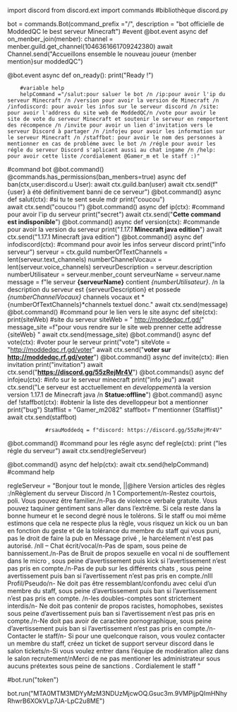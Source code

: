  import discord
from discord.ext import commands        #bibliothèque discord.py

bot = commands.Bot(command_prefix ="/", description = "bot officielle de ModdedQC le best serveur Minecraft")
#event
@bot.event
async def on_menber_join(menber):
 channel = menber.guild.get_channel(1046361661709242380)
await Channel.send("Accueillons ensemble le nouveau joueur {menber mention}sur moddedQC")

@bot.event
	async def on_ready():
		print("Ready !")
		
		#variable help
		helpCommand ="/salut:pour saluer le bot /n /ip:pour avoir l'ip du serveur Minecraft /n /version pour avoir la version de Minecraft /n /infodiscord: pour avoir les infos sur le serveur discord /n /site: pour avoir l'address du site web de ModdedQC/n /vote pour avoir le site de vote du serveur Minecraft et soutenir le serveur en remportent des récompence /n /invite pour avoir un lien d'invitation vers le serveur Discord à partager /n /infojeu pour avoir les information sur le serveur Minecraft /n /staffbot: pour avoir le nom des personnes à mentionner en cas de probléme avec le bot /n /régle pour avoir les régle du serveur Discord s'aplicant aussi au chat ingame /n /help: pour avoir cette liste /cordialement @Gamer_m et le staff :)"
#command bot
@bot.command()
   @commands.has_permissions(ban_menbers=true)
 async def ban(ctx,user:discord.u
User):
 await ctx.guild.ban(user)
 await ctx.send(f"{user} à été définitivement banni de ce serveur")
@bot.command()
	async def salut(ctx):                  #si tu te sent seule mdr 
		print("coucou")								
		await ctx.send("coucou !")
@bot.command()
	async def ip(ctx):                          #command pour avoir l'ip du serveur
		print("secret")
		await ctx.send("**Cette command est indisponible**")
@bot.command()
	async def version(ctx):						#commande pour avoir la version du serveur
		print("*1.17.1* **Minecraft java edition**")
		await ctx.send("1.17.1 Minecraft java edition")
@bot.command()
	async def infodiscord(ctx):                                   #command pour avoir les infos serveur discord
		print("info serveur")
		serveur = ctx.guild 
		numberOfTextChannels = lent(serveur.text_channels)
		numberChannelVocaux = lent(serveur.voice_channels)
		serveurDescription = serveur.description
		numberUtilisateur = serveur.menber_count
		serveurName = serveur.name
		message = f"le serveur **{serveurName}** contient *{numberUtilisateur}*. /n la description du serveur est {serveurDescription} et possede *{numberChannelVocaux}* channels vocaux et *{numberOfTextChannels}*channels textuel donc."
		await ctx.send(message)
@bot.command()                       #command pour le lien vers le site
	async def site(ctx):
		print(siteWeb)            #site du serveur
		siteWeb = " http://moddedqc.rf.gd/"
		message_site =f"pour vous rendre sur le site web prenner cette addresse {siteWeb} "
  await ctx.send(message_site)
@bot.command()
	async def vote(ctx):        #voter pour le serveur 
		print("vote")
		siteVote = "http://moddedqc.rf.gd/voter"
		await ctx.send("**voter sur http://moddedqc.rf.gd/voter**") 
@bot.command()
	async def invite(ctx):              #ien invitation
		print("invitation")
		await ctx.send("**https://discord.gg/55zRejMr4V**")
@bot.commands()
	async def infojeu(ctx):             #info sur le serveur minecraft
		print("info jeu")
		await ctx.send("Le serveur est acctuellement en *developpement*à la version  version 1.17.1 de Minecraft java /n **Statue:offline**")
@bot.command()
	async def !staffbot(ctx):              #obtenir la liste des develloppeur bot a mentionner
		print("bug")
		Stafflist = "Gamer_m2082"
		staffbot= f"mentionner {Stafflist}" 
		await ctx.send(staffbot)

                #rsauModdedq = f"discord: https://discord.gg/55zRejMr4V" 
@bot.command()                    #command pour les régle
	async def regle(ctx):
		print ("les régle du serveur")
		await ctx.send(regleServeur)

@bot.command()
	async def help(ctx):
		await ctx.send(helpCommand)               #command help
		
regleServeur = "Bonjour tout le monde, ||@here  Version articles des règles :/nRèglement du serveur Discord /n 1 Comportement/n-Restez courtois, poli. Vous pouvez être familier./n-Pas de violence verbale gratuite. Vous pouvez taquiner gentiment sans aller dans l’extrême. Si cela reste dans la bonne humeur et le second degré nous le tolérons. Si le staff ou moi même estimons que cela ne respecte plus la règle, vous risquez un kick ou un ban en fonction du geste et de la tolérance du membre du staff qui vous puni, pas le droit de faire la pub en Message privé , le harcèlement n'est pas autorisé. /nII – Chat écrit/vocal/n-Pas de spam, sous peine de bannissement./n-Pas de Bruit de propos sexuelle en vocal ni de soufflement dans le micro  ,  sous peine d’avertissement puis kick si l’avertissement n’est pas pris en compte./n-Pas de pub sur les différents chats , sous peine avertissement puis ban si l’avertissement n’est pas pris en compte./nIII Profil/Pseudo/n- Ne doit pas être ressemblant/confondu avec celui d’un membre du staff, sous peine d’avertissement puis ban si l’avertissement n’est pas pris en compte. /n-les doubles-comptes sont strictement interdis/n- Ne doit pas contenir de propos racistes, homophobes, sexistes sous peine d’avertissement puis ban si l’avertissement n’est pas pris en compte./n-Ne doit pas avoir de caractère pornographique, sous peine d’avertissement puis ban si l’avertissement n’est pas pris en compte./n- Contacter le staff/n- Si pour une quelconque raison, vous voulez contacter un membre du staff, créez un ticket de support serveur discord dans le salon tickets/n-Si vous voulez entrer dans l’équipe de modération allez dans le salon recrutement/nMerci de ne pas mentioner les administrateur  sous aucuns prétextes sous peine de sanctions . Cordialement le staff "

#bot.run("token")


bot.run("MTA0MTM3MDYyMzM3NDUzMjcwOQ.Gsuc3m.9VMPijpQImHNhyRhwrB6XOkVLp7JA-LpC2u8ME")

